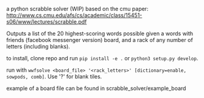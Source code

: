 a python scrabble solver (WIP)
based on the cmu paper: http://www.cs.cmu.edu/afs/cs/academic/class/15451-s06/www/lectures/scrabble.pdf

Outputs a list of the 20 highest-scoring words possible given a words with friends (facebook messenger version) board, and a rack of any number of letters (including blanks). 

to install, clone repo and run `pip install -e .` or `python3 setup.py develop`. 

run with `wwfsolve <board_file> '<rack_letters>' [dictionary=enable, sowpods, comb]`. Use '?' for blank tiles.

example of a board file can be found in scrabble_solver/example_board
